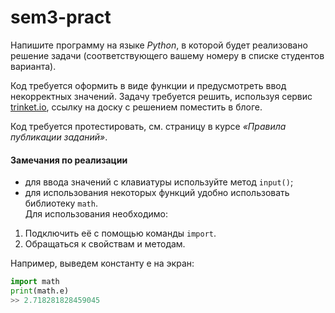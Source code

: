 # sem3-pract
Напишите программу на языке _Python_, в которой будет реализовано решение задачи (соответствующего вашему номеру в списке студентов варианта).

Код требуется оформить в виде функции и предусмотреть ввод некорректных значений. Задачу требуется решить, используя сервис [trinket.io](https://trinket.io/), ссылку на доску с решением поместить в блоге.

Код требуется протестировать, см. страницу в курсе _«Правила публикации заданий»_.

#### Замечания по реализации
* для ввода значений с клавиатуры используйте метод `input()`;
* для использования некоторых функций удобно использовать библиотеку `math`.  
Для использования необходимо:
1. Подключить её с помощью команды `import`.
2. Обращаться к свойствам и методам.

Например, выведем константу e на экран:  
```python
import math
print(math.e)
>> 2.718281828459045
```
